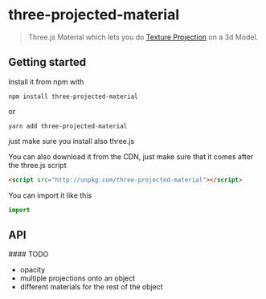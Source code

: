 # three-projected-material

> Three.js Material which lets you do [Texture Projection]() on a 3d Model.

## Getting started

Install it from npm with

```
npm install three-projected-material
```

or

```
yarn add three-projected-material
```

just make sure you install also three.js

You can also download it from the CDN, just make sure that it comes after the three.js script

```html
<script src="http://unpkg.com/three-projected-material"></script>
```

You can import it like this

```js
import
```

## API

#### TODO

- opacity
- multiple projections onto an object
- different materials for the rest of the object

